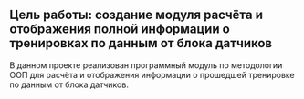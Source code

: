 ## Цель работы: создание модуля расчёта и отображения полной информации о тренировках по данным от блока датчиков

В данном проекте реализован программный модуль по методологии ООП для расчёта и отображения информации
о прошедшей тренировке по данным от блока датчиков.


